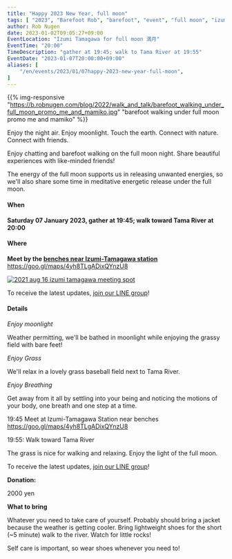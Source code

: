 ```yaml
---
title: "Happy 2023 New Year, full moon"
tags: [ "2023", "Barefoot Rob", "barefoot", "event", "full moon", "izumi-tamagawa", "january", "riverside", "tamagawa", "walk", "はだし", "多摩川", "満月", "裸足のロブ" ]
author: Rob Nugen
date: 2023-01-02T09:05:27+09:00
EventLocation: "Izumi Tamagawa for full moon 満月"
EventTime: "20:00"
TimeDescription: "gather at 19:45; walk to Tama River at 19:55"
EventDate: "2023-01-07T20:00:00+09:00"
aliases: [
    "/en/events/2023/01/07happy-2023-new-year-full-moon",
]
---
```


{{% img-responsive "https://b.robnugen.com/blog/2022/walk_and_talk/barefoot_walking_under_full_moon_promo_me_and_mamiko.jpg" "barefoot walking under full moon promo me and mamiko" %}}

Enjoy the night air.  Enjoy moonlight.  Touch the earth. Connect with nature. Connect with friends.

Enjoy chatting and barefoot walking on the full moon night.  Share beautiful experiences with like-minded friends!

The energy of the full moon supports us in releasing unwanted energies,
so we'll also share some time in
meditative energetic release under the full moon.

#### When

**Saturday 07 January 2023, gather at 19:45; walk toward Tama River at 20:00**

#### Where

**Meet by the [benches near Izumi-Tamagawa station](https://goo.gl/maps/4yh8TLgADixQYnzU8)**
https://goo.gl/maps/4yh8TLgADixQYnzU8

[![2021 aug 16 izumi tamagawa meeting spot](//b.robnugen.com/blog/2021/thumbs/2021_aug_16_izumi_tamagawa_meeting_spot.png)](//b.robnugen.com/blog/2021/2021_aug_16_izumi_tamagawa_meeting_spot.png)

To receive the latest updates, [join our LINE group](/contact/)!

#### Details

*Enjoy moonlight*

Weather permitting, we'll be bathed in moonlight while
enjoying the grassy field with bare feet!

*Enjoy Grass*

We'll relax in a lovely grass baseball field next to Tama River.

*Enjoy Breathing*

Get away from it all by settling into your being and noticing the
motions of your body, one breath and one step at a time.

19:45 Meet at Izumi-Tamagawa Station near benches https://goo.gl/maps/4yh8TLgADixQYnzU8

19:55: Walk toward Tama River

The grass is nice for walking and relaxing.  Enjoy the light of the full moon.

To receive the latest updates, [join our LINE group](/contact/)!

**Donation:**

2000 yen

**What to bring**

Whatever you need to take care of yourself.
Probably should bring a jacket because the weather is getting cooler.
Bring lightweight shoes for the short (~5 minute) walk to the river.
Watch for little rocks!

Self care is important, so wear shoes whenever you need to!

